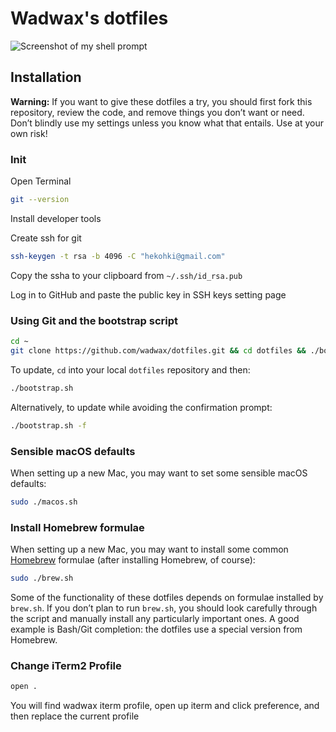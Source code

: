 # Wadwax's dotfiles

![Screenshot of my shell prompt](https://i.imgur.com/EkEtphC.png)

## Installation

**Warning:** If you want to give these dotfiles a try, you should first fork this repository, review the code, and remove things you don’t want or need. Don’t blindly use my settings unless you know what that entails. Use at your own risk!

### Init

Open Terminal
```bash
git --version
```

Install developer tools

Create ssh for git
```bash
ssh-keygen -t rsa -b 4096 -C "hekohki@gmail.com"
```

Copy the ssha to your clipboard from `~/.ssh/id_rsa.pub`

Log in to GitHub and paste the public key in SSH keys setting page

### Using Git and the bootstrap script

```bash
cd ~
git clone https://github.com/wadwax/dotfiles.git && cd dotfiles && ./bootstrap.sh
```

To update, `cd` into your local `dotfiles` repository and then:

```bash
./bootstrap.sh
```

Alternatively, to update while avoiding the confirmation prompt:

```bash
./bootstrap.sh -f
```
### Sensible macOS defaults

When setting up a new Mac, you may want to set some sensible macOS defaults:

```bash
sudo ./macos.sh
```

### Install Homebrew formulae

When setting up a new Mac, you may want to install some common [Homebrew](https://brew.sh/) formulae (after installing Homebrew, of course):

```bash
sudo ./brew.sh
```

Some of the functionality of these dotfiles depends on formulae installed by `brew.sh`. If you don’t plan to run `brew.sh`, you should look carefully through the script and manually install any particularly important ones. A good example is Bash/Git completion: the dotfiles use a special version from Homebrew.

### Change iTerm2 Profile

```bash
open .
```

You will find wadwax iterm profile, open up iterm and click preference, and then replace the current profile
